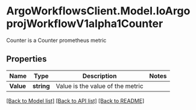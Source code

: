 # ArgoWorkflowsClient.Model.IoArgoprojWorkflowV1alpha1Counter
Counter is a Counter prometheus metric

## Properties

Name | Type | Description | Notes
------------ | ------------- | ------------- | -------------
**Value** | **string** | Value is the value of the metric | 

[[Back to Model list]](../README.md#documentation-for-models) [[Back to API list]](../README.md#documentation-for-api-endpoints) [[Back to README]](../README.md)

